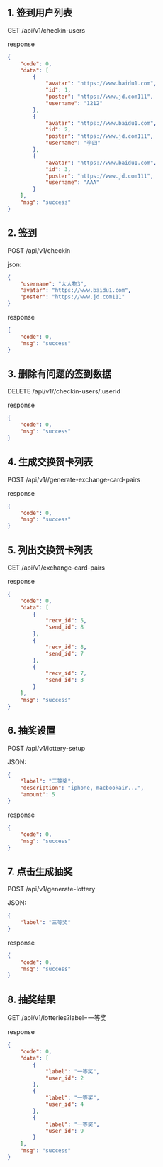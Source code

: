 ## 1. 签到用户列表
GET /api/v1/checkin-users

response
```json
{
    "code": 0,
    "data": [
        {
            "avatar": "https://www.baidu1.com",
            "id": 1,
            "poster": "https://www.jd.com111",
            "username": "1212"
        },
        {
            "avatar": "https://www.baidu1.com",
            "id": 2,
            "poster": "https://www.jd.com111",
            "username": "李四"
        },
        {
            "avatar": "https://www.baidu1.com",
            "id": 3,
            "poster": "https://www.jd.com111",
            "username": "AAA"
        }
    ],
    "msg": "success"
}
```

## 2. 签到
POST /api/v1/checkin

json:
```json
{
    "username": "大人物3",
    "avatar": "https://www.baidu1.com",
    "poster": "https://www.jd.com111"
}
```

response
```json
{
    "code": 0,
    "msg": "success"
}
```

## 3. 删除有问题的签到数据
DELETE /api/v1//checkin-users/:userid

response
```json
{
    "code": 0,
    "msg": "success"
}
```

## 4. 生成交换贺卡列表
POST /api/v1//generate-exchange-card-pairs

response
```json
{
    "code": 0,
    "msg": "success"
}
```

## 5. 列出交换贺卡列表
GET /api/v1/exchange-card-pairs

response
```json
{
    "code": 0,
    "data": [
        {
            "recv_id": 5,
            "send_id": 8
        },
        {
            "recv_id": 8,
            "send_id": 7
        },
        {
            "recv_id": 7,
            "send_id": 3
        }
    ],
    "msg": "success"
}
```

## 6. 抽奖设置
POST /api/v1/lottery-setup

JSON:
```json
{
    "label": "三等奖",
    "description": "iphone, macbookair...",
    "amount": 5
}
```
response
```json
{
    "code": 0,
    "msg": "success"
}
```

## 7. 点击生成抽奖
POST /api/v1/generate-lottery

JSON:
```json
{
    "label": "三等奖"
}
```

response
```json
{
    "code": 0,
    "msg": "success"
}
```

## 8. 抽奖结果
GET /api/v1/lotteries?label=一等奖

response
```json
{
    "code": 0,
    "data": [
        {
            "label": "一等奖",
            "user_id": 2
        },
        {
            "label": "一等奖",
            "user_id": 4
        },
        {
            "label": "一等奖",
            "user_id": 9
        }
    ],
    "msg": "success"
}
```